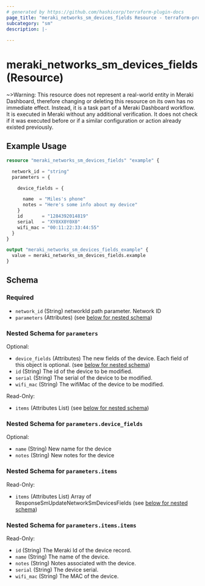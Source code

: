 ```yaml
---
# generated by https://github.com/hashicorp/terraform-plugin-docs
page_title: "meraki_networks_sm_devices_fields Resource - terraform-provider-meraki"
subcategory: "sm"
description: |-
  
---
```


# meraki_networks_sm_devices_fields (Resource)



~>Warning: This resource does not represent a real-world entity in Meraki Dashboard, therefore changing or deleting this resource on its own has no immediate effect. Instead, it is a task part of a Meraki Dashboard workflow. It is executed in Meraki without any additional verification. It does not check if it was executed before or if a similar configuration or action 
already existed previously.


## Example Usage

```terraform
resource "meraki_networks_sm_devices_fields" "example" {

  network_id = "string"
  parameters = {

    device_fields = {

      name  = "Miles's phone"
      notes = "Here's some info about my device"
    }
    id       = "1284392014819"
    serial   = "XY0XX0Y0X0"
    wifi_mac = "00:11:22:33:44:55"
  }
}

output "meraki_networks_sm_devices_fields_example" {
  value = meraki_networks_sm_devices_fields.example
}
```

<!-- schema generated by tfplugindocs -->
## Schema

### Required

- `network_id` (String) networkId path parameter. Network ID
- `parameters` (Attributes) (see [below for nested schema](#nestedatt--parameters))

<a id="nestedatt--parameters"></a>
### Nested Schema for `parameters`

Optional:

- `device_fields` (Attributes) The new fields of the device. Each field of this object is optional. (see [below for nested schema](#nestedatt--parameters--device_fields))
- `id` (String) The id of the device to be modified.
- `serial` (String) The serial of the device to be modified.
- `wifi_mac` (String) The wifiMac of the device to be modified.

Read-Only:

- `items` (Attributes List) (see [below for nested schema](#nestedatt--parameters--items))

<a id="nestedatt--parameters--device_fields"></a>
### Nested Schema for `parameters.device_fields`

Optional:

- `name` (String) New name for the device
- `notes` (String) New notes for the device


<a id="nestedatt--parameters--items"></a>
### Nested Schema for `parameters.items`

Read-Only:

- `items` (Attributes List) Array of ResponseSmUpdateNetworkSmDevicesFields (see [below for nested schema](#nestedatt--parameters--items--items))

<a id="nestedatt--parameters--items--items"></a>
### Nested Schema for `parameters.items.items`

Read-Only:

- `id` (String) The Meraki Id of the device record.
- `name` (String) The name of the device.
- `notes` (String) Notes associated with the device.
- `serial` (String) The device serial.
- `wifi_mac` (String) The MAC of the device.
